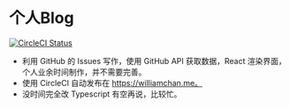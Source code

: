 # 个人Blog

[![CircleCI Status](https://circleci.com/gh/luckyyyyy/Blog/tree/master.svg?style=shield)](https://circleci.com/gh/luckyyyyy/Blog)

 * 利用 GitHub 的 Issues 写作，使用 GitHub API 获取数据，React 渲染界面，个人业余时间制作，并不需要完善。
 * 使用 CircleCI 自动发布在 https://williamchan.me。
 * 没时间完全改 Typescript 有空再说，比较忙。
